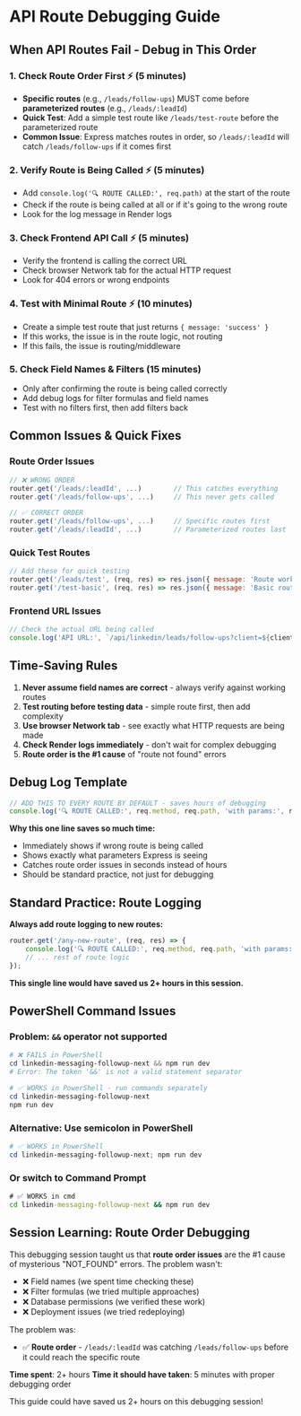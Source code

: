 # API Route Debugging Guide

## When API Routes Fail - Debug in This Order

### 1. **Check Route Order First** ⚡ (5 minutes)
- **Specific routes** (e.g., `/leads/follow-ups`) MUST come before **parameterized routes** (e.g., `/leads/:leadId`)
- **Quick Test**: Add a simple test route like `/leads/test-route` before the parameterized route
- **Common Issue**: Express matches routes in order, so `/leads/:leadId` will catch `/leads/follow-ups` if it comes first

### 2. **Verify Route is Being Called** ⚡ (5 minutes)
- Add `console.log('🔍 ROUTE CALLED:', req.path)` at the start of the route
- Check if the route is being called at all or if it's going to the wrong route
- Look for the log message in Render logs

### 3. **Check Frontend API Call** ⚡ (5 minutes)
- Verify the frontend is calling the correct URL
- Check browser Network tab for the actual HTTP request
- Look for 404 errors or wrong endpoints

### 4. **Test with Minimal Route** ⚡ (10 minutes)
- Create a simple test route that just returns `{ message: 'success' }`
- If this works, the issue is in the route logic, not routing
- If this fails, the issue is routing/middleware

### 5. **Check Field Names & Filters** (15 minutes)
- Only after confirming the route is being called correctly
- Add debug logs for filter formulas and field names
- Test with no filters first, then add filters back

## Common Issues & Quick Fixes

### Route Order Issues
```javascript
// ❌ WRONG ORDER
router.get('/leads/:leadId', ...)        // This catches everything
router.get('/leads/follow-ups', ...)     // This never gets called

// ✅ CORRECT ORDER  
router.get('/leads/follow-ups', ...)     // Specific routes first
router.get('/leads/:leadId', ...)        // Parameterized routes last
```

### Quick Test Routes
```javascript
// Add these for quick testing
router.get('/leads/test', (req, res) => res.json({ message: 'Route works!' }));
router.get('/test-basic', (req, res) => res.json({ message: 'Basic routing works!' }));
```

### Frontend URL Issues
```javascript
// Check the actual URL being called
console.log('API URL:', `/api/linkedin/leads/follow-ups?client=${clientId}`);
```

## Time-Saving Rules

1. **Never assume field names are correct** - always verify against working routes
2. **Test routing before testing data** - simple route first, then add complexity
3. **Use browser Network tab** - see exactly what HTTP requests are being made
4. **Check Render logs immediately** - don't wait for complex debugging
5. **Route order is the #1 cause** of "route not found" errors

## Debug Log Template

```javascript
// ADD THIS TO EVERY ROUTE BY DEFAULT - saves hours of debugging
console.log('🔍 ROUTE CALLED:', req.method, req.path, 'with params:', req.params, 'query:', req.query);
```

**Why this one line saves so much time:**
- Immediately shows if wrong route is being called
- Shows exactly what parameters Express is seeing
- Catches route order issues in seconds instead of hours
- Should be standard practice, not just for debugging

## Standard Practice: Route Logging

**Always add route logging to new routes:**
```javascript
router.get('/any-new-route', (req, res) => {
    console.log('🔍 ROUTE CALLED:', req.method, req.path, 'with params:', req.params, 'query:', req.query);
    // ... rest of route logic
});
```

**This single line would have saved us 2+ hours in this session.**

## PowerShell Command Issues

### Problem: `&&` operator not supported
```powershell
# ❌ FAILS in PowerShell
cd linkedin-messaging-followup-next && npm run dev
# Error: The token '&&' is not a valid statement separator

# ✅ WORKS in PowerShell - run commands separately
cd linkedin-messaging-followup-next
npm run dev
```

### Alternative: Use semicolon in PowerShell
```powershell
# ✅ WORKS in PowerShell
cd linkedin-messaging-followup-next; npm run dev
```

### Or switch to Command Prompt
```cmd
# ✅ WORKS in cmd
cd linkedin-messaging-followup-next && npm run dev
```

## Session Learning: Route Order Debugging

This debugging session taught us that **route order issues** are the #1 cause of mysterious "NOT_FOUND" errors. The problem wasn't:
- ❌ Field names (we spent time checking these)
- ❌ Filter formulas (we tried multiple approaches)  
- ❌ Database permissions (we verified these work)
- ❌ Deployment issues (we tried redeploying)

The problem was:
- ✅ **Route order** - `/leads/:leadId` was catching `/leads/follow-ups` before it could reach the specific route

**Time spent**: 2+ hours
**Time it should have taken**: 5 minutes with proper debugging order

This guide could have saved us 2+ hours on this debugging session! 